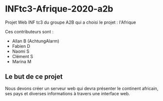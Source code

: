 # INFtc3-Afrique-2020-a2b

Projet Web INF tc3 du groupe A2B qui a choisi le projet : l'Afrique

Ces contributeurs sont :

- Allan B (AchtungAlarm)
- Fabien D
- Naomi S
- Clément S
- Marina M

## Le but de ce projet

Nous devons créer un serveur web qui devra présenter le continent africain, ses pays et diverses informations à travers une interface web. 
